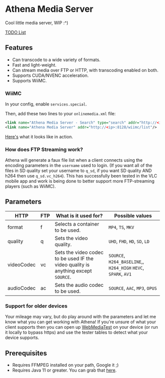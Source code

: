 # Athena Media Server

Cool little media server, WIP :^)

[TODO List](https://github.com/users/e3ndr/projects/1/views/1)

## Features

- Can transcode to a wide variety of formats.
- Fast and light-weight.
- Can stream media over FTP or HTTP, with transcoding enabled on both.
- Supports CUDA/NVENC acceleration.
- Supports WiiMC.

### WiiMC

In your config, enable `services.special`.

Then, add these two lines to your `onlinemedia.xml` file:

```xml
<link name="Athena Media Server - Search" type="search" addr="http://<ip>:8128/wiimc/search?q="/>
<link name="Athena Media Server" addr="http://<ip>:8128/wiimc/list"/>
```

[Here's](https://i.e3ndr.xyz/1mBTjdAJwr8M__1666969284/WiiMC%20Support.mp4) what it looks like in action.

### How does FTP Streaming work?

Athena will generate a faux file list when a client connects using the encoding parameters in the `username` used to login. (If you want all of the files in SD quality set your username to `q_sd`, if you want SD quality AND h264 then use `q_sd.vc_h264`). This has successfully been tested in the VLC mobile app and work is being done to better support more FTP-streaming players (such as WiiMC).

## Parameters

| HTTP       | FTP | What is it used for?                                                              | Possible values                                                |
| ---------- | --- | --------------------------------------------------------------------------------- | -------------------------------------------------------------- |
| format     | f   | Selects a container to be used.                                                   | `MP4`, `TS`, `MKV`                                             |
| quality    | q   | Sets the video quality.                                                           | `UHD`, `FHD`, `HD`, `SD`, `LD`                                 |
| videoCodec | vc  | Sets the video codec to be used IF the video quality is anything except `SOURCE`. | `SOURCE`, `H264_BASELINE`,, `H264_HIGH` `HEVC`, `SPARK`, `AV1` |
| audioCodec | ac  | Sets the audio codec to be used.                                                  | `SOURCE`, `AAC`, `MP3`, `OPUS`                                 |

### Support for older devices

Your mileage may vary, but do play around with the parameters and let me know what you can get working with Athena! If you're unsure of what your client supports then you can open up [WebMediaTest](https://wmt.e3ndr.xyz/) on your device (or run it locally to bypass https) and use the tester tables to detect what your device supports.

## Prerequisites

- Requires FFMPEG installed on your path, Google it ;)
- Requires Java 11 or greater. You can grab that [here](https://adoptium.net/).
